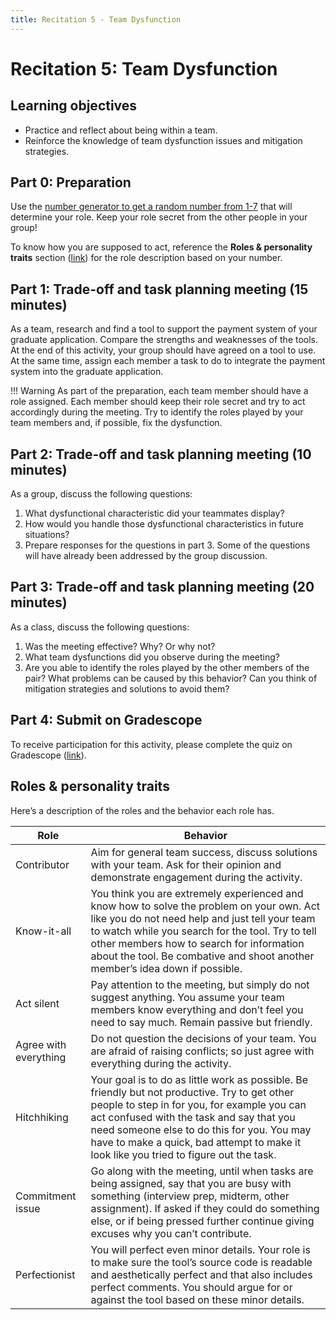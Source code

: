 ```yaml
---
title: Recitation 5 - Team Dysfunction
---
```


# Recitation 5: Team Dysfunction

## Learning objectives
* Practice and reflect about being within a team.
* Reinforce the knowledge of team dysfunction issues and mitigation strategies.

## Part 0: Preparation
Use the [number generator to get a random number from 1-7](https://numbergenerator.org/randomnumbergenerator/1-7) that will determine your role. Keep your role secret from the other people in your group!

To know how you are supposed to act, reference the **Roles & personality traits** section ([link](https://deploy-preview-111--17313.netlify.app/recitations/reci5-team-dysfunction/#roles-personality-traits)) for the role description based on your number.

## Part 1: Trade-off and task planning meeting (15 minutes)
As a team, research and find a tool to support the payment system of your graduate application. Compare the strengths and weaknesses of the tools. At the end of this activity, your group should have agreed on a tool to use. At the same time, assign each member a task to do to integrate the payment system into the graduate application.

!!! Warning
	As part of the preparation, each team member should have a role assigned. Each member should keep their role secret and try to act accordingly during the meeting. Try to identify the roles played by your team members and, if possible, fix the dysfunction.

## Part 2: Trade-off and task planning meeting (10 minutes)
As a group, discuss the following questions:

1. What dysfunctional characteristic did your teammates display?
2. How would you handle those dysfunctional characteristics in future situations?
3. Prepare responses for the questions in part 3. Some of the questions will have already been addressed by the group discussion.

## Part 3: Trade-off and task planning meeting (20 minutes)
As a class, discuss the following questions:

1. Was the meeting effective? Why? Or why not?
2. What team dysfunctions did you observe during the meeting?
3. Are you able to identify the roles played by the other members of the pair? What problems can be caused by this behavior? Can you think of mitigation strategies and solutions to avoid them?

## Part 4: Submit on Gradescope
To receive participation for this activity, please complete the quiz on Gradescope ([link](https://www.gradescope.com/courses/703665/assignments/4106622)).

## Roles & personality traits
Here’s a description of the roles and the behavior each role has.

| Role      | Behavior |
| ----------- | ----------- |
| Contributor |Aim for general team success, discuss solutions with your team. Ask for their opinion and demonstrate engagement during the activity.|
Know-it-all | You think you are extremely experienced and know how to solve the problem on your own. Act like you do not need help and just tell your team to watch while you search for the tool. Try to tell other members how to search for information about the tool. Be combative and shoot another member’s idea down if possible.|
Act silent | Pay attention to the meeting, but simply do not suggest anything. You assume your team members know everything and don’t feel you need to say much. Remain passive but friendly.|
Agree with everything| Do not question the decisions of your team. You are afraid of raising conflicts; so just agree with everything during the activity.|
Hitchhiking | Your goal is to do as little work as possible. Be friendly but not productive. Try to get other people to step in for you, for example you can act confused with the task and say that you need someone else to do this for you. You may have to make a quick, bad attempt to make it look like you tried to figure out the task.|
Commitment issue | Go along with the meeting, until when tasks are being assigned, say that you are busy with something (interview prep, midterm, other assignment). If asked if they could do something else, or if being pressed further continue giving excuses why you can’t contribute.|
Perfectionist | You will perfect even minor details. Your role is to make sure the tool’s source code is readable and aesthetically perfect and that also includes perfect comments. You should argue for or against the tool based on these minor details.|